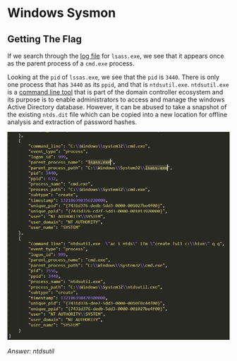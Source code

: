 # Windows Sysmon

## Getting The Flag

If we search through the <a href='src/sysmon-data.json'>log file</a> for `lsass.exe`, we see that it appears once as the parent process of a `cmd.exe` process.

Looking at the `pid` of `lssas.exe`, we see that the `pid` is `3440`. There is only one process that has `3440` as its `ppid`, and that is `ntdsutil.exe`. `ntdsutil.exe` is a <a href='https://pentestlab.blog/2018/07/04/dumping-domain-password-hashes/'>command line tool</a> that is part of the domain controller ecosystem and its purpose is to enable administrators to access and manage the windows Active Directory database. However, it can be abused to take a snapshot of the existing `ntds.dit` file which can be copied into a new location for offline analysis and extraction of password hashes.

<img src='img/flag.png'>

*Answer: ntdsutil*